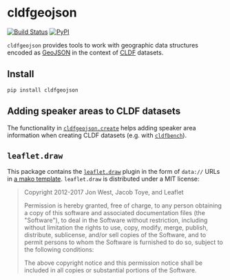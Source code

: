 # cldfgeojson

[![Build Status](https://github.com/cldf/cldfgeojson/workflows/tests/badge.svg)](https://github.com/cldf/cldfgeojson/actions?query=workflow%3Atests)
[![PyPI](https://img.shields.io/pypi/v/cldfgeojson.svg)](https://pypi.org/project/cldfgeojson)

`cldfgeojson` provides tools to work with geographic data structures encoded as [GeoJSON](https://geojson.org)
in the context of [CLDF](https://cldf.clld.org) datasets.


## Install

```shell
pip install cldfgeojson
```


## Adding speaker areas to CLDF datasets

The functionality in [`cldfgeojson.create`](src/cldfgeojson/create.py) helps adding speaker area
information when creating CLDF datasets (e.g. with [`cldfbench`](https://github.com/cldf/cldfbench)).



## `leaflet.draw`

This package contains the [`leaflet.draw`](https://github.com/Leaflet/Leaflet.draw) plugin in the form of `data://` URLs in 
[a mako template](src/cldfgeojson/commands/templates/leaflet.draw.mako). `leaflet.draw` is
distributed under a MIT license:

> Copyright 2012-2017 Jon West, Jacob Toye, and Leaflet
> 
> Permission is hereby granted, free of charge, to any person obtaining a copy of this software and associated documentation files (the "Software"), to deal in the Software without restriction, including without limitation the rights to use, copy, modify, merge, publish, distribute, sublicense, and/or sell copies of the Software, and to permit persons to whom the Software is furnished to do so, subject to the following conditions:
> 
> The above copyright notice and this permission notice shall be included in all copies or substantial portions of the Software.

